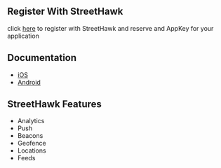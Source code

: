 ## Register With StreetHawk

click [here](https://console.streethawk.com/static/bb/#login) to register with StreetHawk and reserve and AppKey for your application

## Documentation
* [iOS](https://streethawk.freshdesk.com/solution/articles/5000688906-growth)
* [Android](https://streethawk.freshdesk.com/solution/articles/5000688898-growth)
 
## StreetHawk Features
* Analytics
* Push
* Beacons
* Geofence
* Locations
* Feeds
